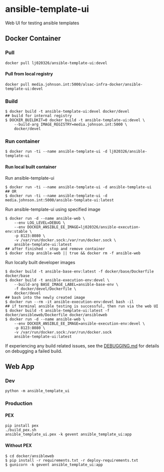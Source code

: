 # ansible-template-ui

Web UI for testing ansible templates

## Docker Container

### Pull

```
docker pull lj020326/ansible-template-ui:devel
```

#### Pull from local registry

```shell
docker pull media.johnson.int:5000/alsac-infra-docker/ansible-template-ui:devel
```

### Build

```shell
$ docker build -t ansible-template-ui:devel docker/devel
## build for internal registry
$ DOCKER_BUILDKIT=0 docker build -t ansible-template-ui:devel \
    --build-arg IMAGE_REGISTRY=media.johnson.int:5000 \
    docker/devel
```

### Run container

```shell
$ docker run -ti --name ansible-template-ui -d lj020326/ansible-template-ui
```

#### Run local built container

Run ansible-template-ui
```shell
$ docker run -ti --name ansible-template-ui -d ansible-template-ui
## OR
$ docker run -ti --name ansible-template-ui -d media.johnson.int:5000/ansible-template-ui:latest
```

Run ansible-template-ui using specified image
```shell
$ docker run -d --name ansible-web \
    --env LOG_LEVEL=DEBUG \
    --env DOCKER_ANSIBLE_EE_IMAGE=lj020326/ansible-execution-env:stable \
    -p 8123:8080 \
    -v /var/run/docker.sock:/var/run/docker.sock \
    ansible-template-ui:latest
## after finished - stop and remove container
$ docker stop ansible-web || true && docker rm -f ansible-web    
```

Run locally built developer images
```shell
$ docker build -t ansible-base-env:latest -f docker/base/Dockerfile docker/base
$ docker build -t ansible-execution-env:devel \
    --build-arg BASE_IMAGE_LABEL=ansible-base-env \
    -f docker/devel/Dockerfile \
    docker/devel
## bash into the newly created image
$ docker run --rm -it ansible-execution-env:devel bash -il
## if terminal ansible testing is successful, then run via the web UI
$ docker build -t ansible-template-ui:latest -f docker/ansibleweb/Dockerfile docker/ansibleweb
$ docker run -d --name ansible-web \
    --env DOCKER_ANSIBLE_EE_IMAGE=ansible-execution-env:devel \
    -p 8123:8080 \
    -v /var/run/docker.sock:/var/run/docker.sock
    ansible-template-ui:latest
```

If experiencing any build related issues, see the [DEBUGGING.md](DEBUGGING.md) for details on debugging a failed build.

## Web App

### Dev

```shell
python -m ansible_template_ui
```

### Production

#### PEX

```shell
pip install pex
./build_pex.sh
ansible_template_ui.pex -k gevent ansible_template_ui:app
```

#### Without PEX

```shell
$ cd docker/ansibleweb
$ pip install -r requirements.txt -r deploy-requirements.txt
$ gunicorn -k gevent ansible_template_ui:app
```
